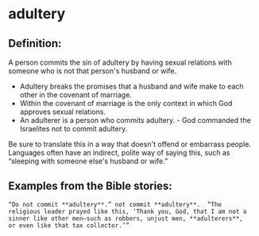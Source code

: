 adultery
========

###

Definition:
-----------

A person commits the sin of adultery by having sexual relations with
someone who is not that person's husband or wife.

-   Adultery breaks the promises that a husband and wife make to each
    other in the covenant of marriage.
-   Within the covenant of marriage is the only context in which God
    approves sexual relations.
-   An adulterer is a person who commits adultery.  -   God commanded
the Israelites not to commit adultery.

Be sure to translate this in a way that doesn't offend or embarrass
people. Languages often have an indirect, polite way of saying this,
such as “sleeping with someone else's husband or wife.”

Examples from the Bible stories:
--------------------------------

    “Do not commit **adultery**.” not commit **adultery**.  “The
    religious leader prayed like this, ‘Thank you, God, that I am not a
    sinner like other men—such as robbers, unjust men, **adulterers**,
    or even like that tax collector.’”
